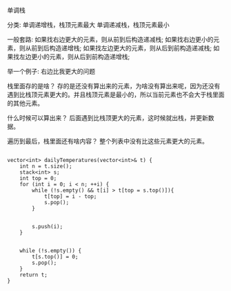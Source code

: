 单调栈

分类: 
单调递增栈，栈顶元素最大
单调递减栈，栈顶元素最小

一般套路:
如果找右边更大的元素，则从前到后构造递减栈;
如果找右边更小的元素，则从前到后构造递增栈;
如果找左边更大的元素，则从后到前构造递减栈;
如果找左边更小的元素，则从后到前构造递增栈;

举一个例子: 右边比我更大的问题

栈里面存的是啥？
存的是还没有算出来的元素，为啥没有算出来呢，因为还没有遇到比栈顶元素更大的。并且栈顶元素是最小的，所以当前元素也不会大于栈里面的其他元素。

什么时候可以算出来？
后面遇到比栈顶更大的元素，这时候就出栈，并更新数据。

遍历到最后，栈里面还有啥内容？
整个列表中没有比这些元素更大的元素。

```

vector<int> dailyTemperatures(vector<int>& t) {
    int n = t.size();
    stack<int> s;
    int top = 0;
    for (int i = 0; i < n; ++i) {
        while (!s.empty() && t[i] > t[top = s.top()]){
            t[top] = i - top;
            s.pop();
        }


        s.push(i);
    }


    while (!s.empty()) {
        t[s.top()] = 0;
        s.pop();
    }
    return t;
}

```